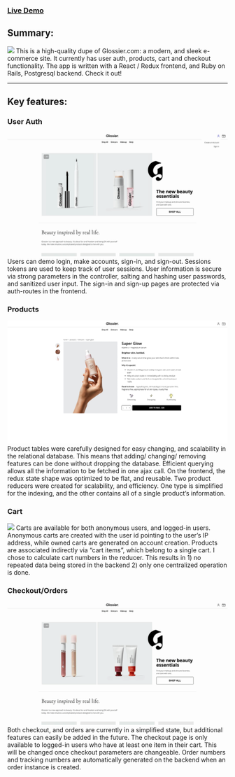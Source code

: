 ### [Live Demo](https://glossier-demo.herokuapp.com/#/ "Live Demo of Glossier clone")

## Summary:
![](demo/glossier_main.gif)
This is a high-quality dupe of Glossier.com: a modern, and sleek e-commerce site. It currently has user auth, products, cart and checkout functionality. The app is written with a React / Redux frontend, and Ruby on Rails, Postgresql backend. Check it out! 

---------------
## Key features:
	
### User Auth
![](demo/glossier_login.gif)
Users can demo login, make accounts, sign-in, and sign-out. Sessions tokens are used to keep track of user sessions. User information is secure via strong parameters in the controller, salting and hashing user passwords, and sanitized user input. The sign-in and sign-up pages are protected via auth-routes in the frontend.

### Products
![](demo/glossier_product.png)
Product tables were carefully designed for easy changing, and scalability in the relational database. This means that adding/ changing/ removing features can be done without dropping the database. Efficient querying allows all the information to be fetched in one ajax call. On the frontend, the redux state shape was optimized to be flat, and reusable. Two product reducers were created for scalability, and efficiency. One type is simplified for the indexing, and the other contains all of a single product’s information. 

### Cart
![](demo/glossier_cart.gif)
Carts are available for both anonymous users, and logged-in users. Anonymous carts are created with the user id pointing to the user’s IP address, while owned carts are generated on account creation. Products are associated indirectly via “cart items”, which belong to a single cart. I chose to calculate cart numbers in the reducer. This results in 1) no repeated data being stored in the backend 2) only one centralized operation is done. 

### Checkout/Orders
![](demo/glossier_checkout.gif)
Both checkout, and orders are currently in a simplified state, but additional features can easily be added in the future. The checkout page is only available to logged-in users who have at least one item in their cart. This will be changed once checkout parameters are changeable. Order numbers and tracking numbers are automatically generated on the backend when an order instance is created. 

